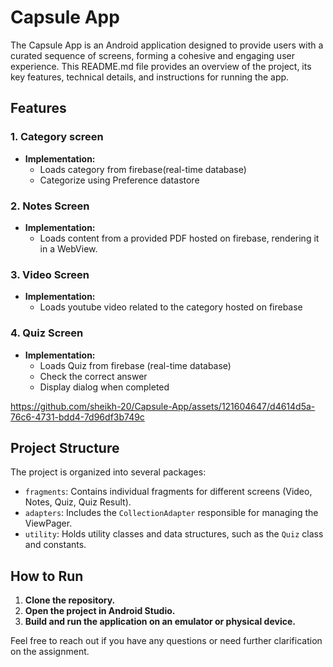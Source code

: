 # Capsule App

The Capsule App is an Android application designed to provide users with a curated sequence of screens, forming a cohesive and engaging user experience. This README.md file provides an overview of the project, its key features, technical details, and instructions for running the app.

## Features

### 1. Category screen
- **Implementation:**
  * Loads category from firebase(real-time database)
  * Categorize using Preference datastore

### 2. Notes Screen
- **Implementation:**
  * Loads content from a provided PDF hosted on firebase, rendering it in a WebView.
 
### 3. Video Screen
- **Implementation:**
  * Loads youtube video related to the category hosted on firebase

### 4. Quiz Screen
- **Implementation:**
  * Loads Quiz from firebase (real-time database)
  * Check the correct answer
  * Display dialog when completed

https://github.com/sheikh-20/Capsule-App/assets/121604647/d4614d5a-76c6-4731-bdd4-7d96df3b749c


## Project Structure

The project is organized into several packages:
- `fragments`: Contains individual fragments for different screens (Video, Notes, Quiz, Quiz Result).
- `adapters`: Includes the `CollectionAdapter` responsible for managing the ViewPager.
- `utility`: Holds utility classes and data structures, such as the `Quiz` class and constants.

## How to Run

1. **Clone the repository.**
2. **Open the project in Android Studio.**
3. **Build and run the application on an emulator or physical device.**


Feel free to reach out if you have any questions or need further clarification on the assignment.
